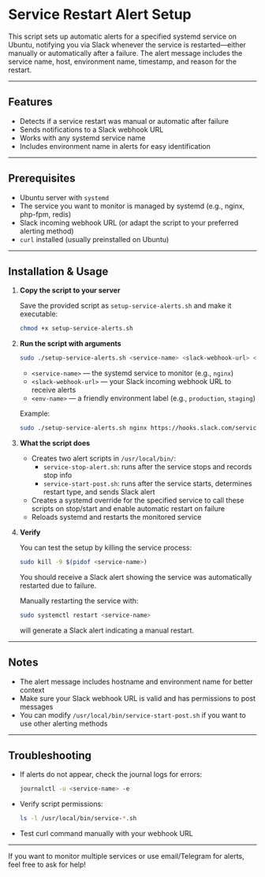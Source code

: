 # Service Restart Alert Setup

This script sets up automatic alerts for a specified systemd service on Ubuntu, notifying you via Slack whenever the service is restarted—either manually or automatically after a failure. The alert message includes the service name, host, environment name, timestamp, and reason for the restart.

---

## Features

- Detects if a service restart was manual or automatic after failure
- Sends notifications to a Slack webhook URL
- Works with any systemd service name
- Includes environment name in alerts for easy identification

---

## Prerequisites

- Ubuntu server with `systemd`
- The service you want to monitor is managed by systemd (e.g., nginx, php-fpm, redis)
- Slack incoming webhook URL (or adapt the script to your preferred alerting method)
- `curl` installed (usually preinstalled on Ubuntu)

---

## Installation & Usage

1. **Copy the script to your server**

   Save the provided script as `setup-service-alerts.sh` and make it executable:

   ```bash
   chmod +x setup-service-alerts.sh
   ```

2. **Run the script with arguments**

   ```bash
   sudo ./setup-service-alerts.sh <service-name> <slack-webhook-url> <env-name>
   ```

   - `<service-name>` — the systemd service to monitor (e.g., `nginx`)
   - `<slack-webhook-url>` — your Slack incoming webhook URL to receive alerts
   - `<env-name>` — a friendly environment label (e.g., `production`, `staging`)

   Example:

   ```bash
   sudo ./setup-service-alerts.sh nginx https://hooks.slack.com/services/XXX/YYY/ZZZ production
   ```

3. **What the script does**

   - Creates two alert scripts in `/usr/local/bin/`:
     - `service-stop-alert.sh`: runs after the service stops and records stop info
     - `service-start-post.sh`: runs after the service starts, determines restart type, and sends Slack alert
   - Creates a systemd override for the specified service to call these scripts on stop/start and enable automatic restart on failure
   - Reloads systemd and restarts the monitored service

4. **Verify**

   You can test the setup by killing the service process:

   ```bash
   sudo kill -9 $(pidof <service-name>)
   ```

   You should receive a Slack alert showing the service was automatically restarted due to failure.

   Manually restarting the service with:

   ```bash
   sudo systemctl restart <service-name>
   ```

   will generate a Slack alert indicating a manual restart.

---

## Notes

- The alert message includes hostname and environment name for better context
- Make sure your Slack webhook URL is valid and has permissions to post messages
- You can modify `/usr/local/bin/service-start-post.sh` if you want to use other alerting methods

---

## Troubleshooting

- If alerts do not appear, check the journal logs for errors:

  ```bash
  journalctl -u <service-name> -e
  ```

- Verify script permissions:

  ```bash
  ls -l /usr/local/bin/service-*.sh
  ```

- Test curl command manually with your webhook URL

---

If you want to monitor multiple services or use email/Telegram for alerts, feel free to ask for help!

